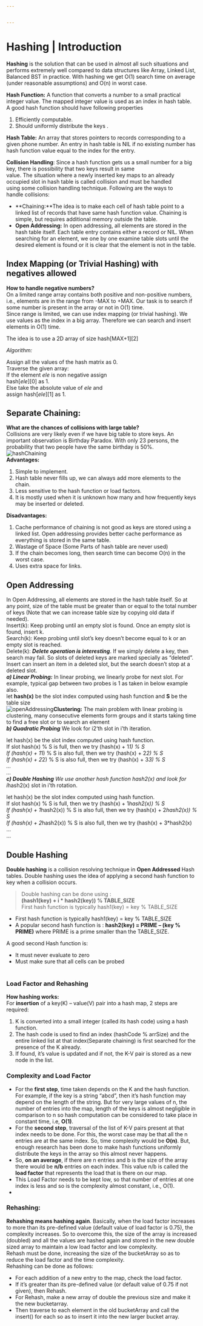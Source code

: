 ```yaml
---


---
```


<h1 id="hashing--introduction">Hashing | Introduction</h1>
<p><strong>Hashing</strong> is the solution that can be used in almost all such situations and performs extremely well compared to data structures like Array, Linked List, Balanced BST in practice. With hashing we get O(1) search time on average (under reasonable assumptions) and O(n) in worst case.</p>
<p><strong>Hash Function:</strong> A function that converts a number to a small practical integer value. The mapped integer value is used as an index in hash table.<br>
A good hash function should have following properties</p>
<ol>
<li>Efficiently computable.</li>
<li>Should uniformly distribute the keys .</li>
</ol>
<p><strong>Hash Table:</strong>  An array that stores pointers to records corresponding to a given phone number. An entry in hash table is NIL if no existing number has hash function value equal to the index for the entry.</p>
<p><strong>Collision Handling</strong>: Since a hash function gets us a small number for a big key, there is possibility that two keys result in same<br>
value. The situation where a newly inserted key maps to an already<br>
occupied slot in hash table is called collision and must be handled<br>
using some collision handling technique. Following are the ways to<br>
handle collisions:</p>
<ul>
<li>**Chaining:**The idea is to make each cell of hash table point to a linked list of records that have same hash function value. Chaining is simple, but requires additional memory outside the table.</li>
<li><strong>Open Addressing:</strong> In open addressing, all elements are stored in the hash table itself. Each table entry contains either a record or NIL. When searching for an element, we one by one examine table slots until the desired element is found or it is clear that the element is not in the table.</li>
</ul>
<h2 id="index-mapping-or-trivial-hashing-with-negatives-allowed">Index Mapping (or Trivial Hashing) with negatives allowed</h2>
<p><strong>How to handle negative numbers?</strong><br>
On a limited range array contains both positive and non-positive numbers, i.e., elements are in the range from -MAX to +MAX. Our task is to search if some number is present in the array or not in O(1) time.<br>
Since range is limited, we can use index mapping  (or trivial hashing). We use values as the index in a big array. Therefore we can search and insert elements in O(1) time.</p>
<p>The idea is to use a 2D array of size hash[MAX+1][2]</p>
<p><em>Algorithm:</em></p>
<p>Assign all the values of the hash matrix as 0.<br>
Traverse the given array:<br>
If the element <em>ele</em> is non negative assign<br>
hash[<em>ele</em>][0] as 1.<br>
Else take the absolute value of <em>ele</em> and<br>
assign hash[<em>ele</em>][1] as 1.</p>
<h2 id="separate-chaining">Separate Chaining:</h2>
<p><strong>What are the chances of collisions with large table?</strong><br>
Collisions are very likely even if we have big table to store keys. An important observation is Birthday Paradox. With only 23 persons, the probability that two people have the same birthday is 50%.<br>
<img src="https://media.geeksforgeeks.org/wp-content/cdn-uploads/gq/2015/07/hashChaining1.png" alt="hashChaining"><br>
<strong>Advantages:</strong></p>
<ol>
<li>Simple to implement.</li>
<li>Hash table never fills up, we can always add more elements to the chain.</li>
<li>Less sensitive to the hash function or load factors.</li>
<li>It is mostly used when it is unknown how many and how frequently keys may be inserted or deleted.</li>
</ol>
<p><strong>Disadvantages:</strong></p>
<ol>
<li>Cache performance of chaining is not good as keys are stored using a linked list. Open addressing provides better cache performance as everything is stored in the same table.</li>
<li>Wastage of Space (Some Parts of hash table are never used)</li>
<li>If the chain becomes long, then search time can become O(n) in the worst case.</li>
<li>Uses extra space for links.</li>
</ol>
<h2 id="open-addressing">Open Addressing</h2>
<p>In Open Addressing, all elements are stored in the hash table itself. So at any point, size of the table must be greater than or equal to the total number of keys (Note that we can increase table size by copying old data if needed).<br>
Insert(k): Keep probing until an empty slot is found. Once an empty slot is found, insert k.<br>
Search(k): Keep probing until slot’s key doesn’t become equal to k or an empty slot is reached.<br>
Delete(k): <em><strong>Delete operation is interesting</strong></em>. If we simply delete a key, then search may fail. So slots of deleted keys are marked specially as “deleted”.<br>
Insert can insert an item in a deleted slot, but the search doesn’t stop at a deleted slot.<br>
<em><strong>a) Linear Probing:</strong></em> In linear probing, we linearly probe for next slot. For example, typical gap between two probes is 1 as taken in below example also.<br>
let <strong>hash(x)</strong> be the slot index computed using hash function and <strong>S</strong> be the table size<br>
<img src="https://media.geeksforgeeks.org/wp-content/cdn-uploads/gq/2015/08/openAddressing1.png" alt="openAddressing"><strong>Clustering:</strong> The main problem with linear probing is clustering, many consecutive elements form groups and it starts taking time to find a free slot or to search an element<br>
<em><strong>b) Quadratic Probing</strong></em> We look for i2‘th slot in i’th iteration.</p>
<p>let hash(x) be the slot index computed using hash function.<br>
If slot hash(x) % S is full, then we try (hash(x) + 1<em>1) % S<br>
If (hash(x) + 1</em>1) % S is also full, then we try (hash(x) + 2<em>2) % S<br>
If (hash(x) + 2</em>2) % S is also full, then we try (hash(x) + 3<em>3) % S<br>
…<br>
…<br>
<strong>c) Double Hashing</strong> We use another hash function hash2(x) and look for i</em>hash2(x) slot in i’th rotation.</p>
<p>let hash(x) be the slot index computed using hash function.<br>
If slot hash(x) % S is full, then we try (hash(x) + 1<em>hash2(x)) % S<br>
If (hash(x) + 1</em>hash2(x)) % S is also full, then we try (hash(x) + 2<em>hash2(x)) % S<br>
If (hash(x) + 2</em>hash2(x)) % S is also full, then we try (hash(x) + 3*hash2(x)<br>
…<br>
…</p>
<h2 id="double-hashing">Double Hashing</h2>
<p><strong>Double hashing</strong> is a collision resolving technique in <strong>Open Addressed</strong> Hash tables. Double hashing uses the idea of applying a second hash function to key when a collision occurs.</p>
<blockquote>
<p>Double hashing can be done using :<br>
<strong>(hash1(key) + i * hash2(key)) % TABLE_SIZE</strong><br>
First hash function is typically hash1(key) = key % TABLE_SIZE</p>
</blockquote>
<ul>
<li>First hash function is typically hash1(key) = key % TABLE_SIZE</li>
<li>A popular second hash function is : <strong>hash2(key) = PRIME – (key % PRIME)</strong> where PRIME is a prime smaller than the TABLE_SIZE.</li>
</ul>
<p>A good second Hash function is:</p>
<ul>
<li>It must never evaluate to zero</li>
<li>Must make sure that all cells can be probed<br>
<img src="https://media.geeksforgeeks.org/wp-content/uploads/double-hash-function.png" alt=""></li>
</ul>
<h3 id="load-factor-and-rehashing">Load Factor and Rehashing</h3>
<p><strong>How hashing works:</strong><br>
For <strong>insertion</strong> of a key(K) – value(V) pair into a hash map, 2 steps are required:</p>
<ol>
<li>K is converted into a small integer (called its hash code) using a hash function.</li>
<li>The hash code is used to find an index (hashCode % arrSize) and the entire linked list at that index(Separate chaining) is first searched for the presence of the K already.</li>
<li>If found, it’s value is updated and if not, the K-V pair is stored as a new node in the list.</li>
</ol>
<h3 id="complexity-and-load-factor">Complexity and Load Factor</h3>
<ul>
<li>For the <strong>first step</strong>, time taken depends on the K and the hash function.<br>
For example, if the key is a string “abcd”, then it’s hash function may depend on the length of the string. But for very large values of n, the number of entries into the map, length of the keys is almost negligible in comparison to n so hash computation can be considered to take place in constant time, i.e, <strong>O(1)</strong>.</li>
<li>For the <strong>second step</strong>, traversal of the list of K-V pairs present at that index needs to be done. For this, the worst case may be that all the n entries are at the same index. So, time complexity would be <strong>O(n)</strong>. But, enough research has been done to make hash functions uniformly distribute the keys in the array so this almost never happens.</li>
<li>So, <strong>on an average</strong>, if there are n entries and b is the size of the array there would be <strong>n/b</strong> entries on each index. This value n/b is called the <strong>load factor</strong> that represents the load that is there on our map.</li>
<li>This Load Factor needs to be kept low, so that number of entries at one index is less and so is the complexity almost constant, i.e., O(1).</li>
<li></li>
</ul>
<h3 id="rehashing">Rehashing:</h3>
<p><strong>Rehashing means hashing again</strong>. Basically, when the load factor increases to more than its pre-defined value (default value of load factor is 0.75), the complexity increases. So to overcome this, the size of the array is increased (doubled) and all the values are hashed again and stored in the new double sized array to maintain a low load factor and low complexity.<br>
Rehash must be done, increasing the size of the bucketArray so as to reduce the load factor and the time complexity.<br>
Rehashing can be done as follows:</p>
<ul>
<li>For each addition of a new entry to the map, check the load factor.</li>
<li>If it’s greater than its pre-defined value (or default value of 0.75 if not given), then Rehash.</li>
<li>For Rehash, make a new array of double the previous size and make it the new bucketarray.</li>
<li>Then traverse to each element in the old bucketArray and call the insert() for each so as to insert it into the new larger bucket array.</li>
</ul>


